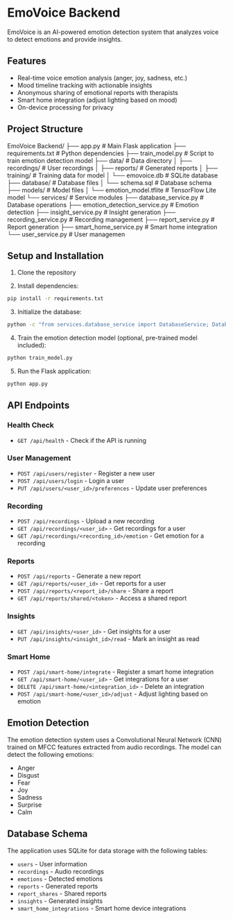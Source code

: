 # EmoVoice Backend

EmoVoice is an AI-powered emotion detection system that analyzes voice to detect emotions and provide insights.

## Features

- Real-time voice emotion analysis (anger, joy, sadness, etc.)
- Mood timeline tracking with actionable insights
- Anonymous sharing of emotional reports with therapists
- Smart home integration (adjust lighting based on mood)
- On-device processing for privacy

## Project Structure
EmoVoice Backend/
├── app.py                      # Main Flask application
├── requirements.txt            # Python dependencies
├── train_model.py              # Script to train emotion detection model
├── data/                       # Data directory
│   ├── recordings/             # User recordings
│   ├── reports/                # Generated reports
│   ├── training/               # Training data for model
│   └── emovoice.db             # SQLite database
├── database/                   # Database files
│   └── schema.sql              # Database schema
├── models/                     # Model files
│   └── emotion_model.tflite    # TensorFlow Lite model
└── services/                   # Service modules
├── database_service.py     # Database operations
├── emotion_detection_service.py # Emotion detection
├── insight_service.py      # Insight generation
├── recording_service.py    # Recording management
├── report_service.py       # Report generation
├── smart_home_service.py   # Smart home integration
└── user_service.py         # User managemen


## Setup and Installation

1. Clone the repository

2. Install dependencies:
``` bash
pip install -r requirements.txt
```

3. Initialize the database:
``` bash
python -c "from services.database_service import DatabaseService; DatabaseService('data/emovoice.db').init_database()"
```
4. Train the emotion detection model (optional, pre-trained model included):
``` bash
python train_model.py
```
5. Run the Flask application:
``` bash
python app.py
```

## API Endpoints

### Health Check
- `GET /api/health` - Check if the API is running

### User Management
- `POST /api/users/register` - Register a new user
- `POST /api/users/login` - Login a user
- `PUT /api/users/<user_id>/preferences` - Update user preferences

### Recording
- `POST /api/recordings` - Upload a new recording
- `GET /api/recordings/<user_id>` - Get recordings for a user
- `GET /api/recordings/<recording_id>/emotion` - Get emotion for a recording

### Reports
- `POST /api/reports` - Generate a new report
- `GET /api/reports/<user_id>` - Get reports for a user
- `POST /api/reports/<report_id>/share` - Share a report
- `GET /api/reports/shared/<token>` - Access a shared report

### Insights
- `GET /api/insights/<user_id>` - Get insights for a user
- `PUT /api/insights/<insight_id>/read` - Mark an insight as read

### Smart Home
- `POST /api/smart-home/integrate` - Register a smart home integration
- `GET /api/smart-home/<user_id>` - Get integrations for a user
- `DELETE /api/smart-home/<integration_id>` - Delete an integration
- `POST /api/smart-home/<user_id>/adjust` - Adjust lighting based on emotion

## Emotion Detection

The emotion detection system uses a Convolutional Neural Network (CNN) trained on MFCC features extracted from audio recordings. The model can detect the following emotions:

- Anger
- Disgust
- Fear
- Joy
- Sadness
- Surprise
- Calm

## Database Schema

The application uses SQLite for data storage with the following tables:

- `users` - User information
- `recordings` - Audio recordings
- `emotions` - Detected emotions
- `reports` - Generated reports
- `report_shares` - Shared reports
- `insights` - Generated insights
- `smart_home_integrations` - Smart home device integrations
